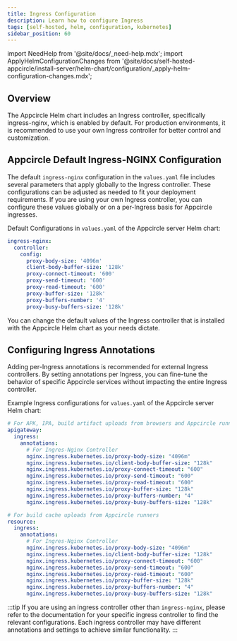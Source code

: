 ```yaml
---
title: Ingress Configuration
description: Learn how to configure Ingress
tags: [self-hosted, helm, configuration, kubernetes]
sidebar_position: 60
---
```


import NeedHelp from '@site/docs/\_need-help.mdx';
import ApplyHelmConfigurationChanges from '@site/docs/self-hosted-appcircle/install-server/helm-chart/configuration/\_apply-helm-configuration-changes.mdx';

## Overview

The Appcircle Helm chart includes an Ingress controller, specifically ingress-nginx, which is enabled by default. For production environments, it is recommended to use your own Ingress controller for better control and customization.

## Appcircle Default Ingress-NGINX Configuration

The default `ingress-nginx` configuration in the `values.yaml` file includes several parameters that apply globally to the Ingress controller. These configurations can be adjusted as needed to fit your deployment requirements. If you are using your own Ingress controller, you can configure these values globally or on a per-Ingress basis for Appcircle ingresses.

Default Configurations in `values.yaml` of the Appcircle server Helm chart:

```yaml
ingress-nginx:
  controller:
    config: 
      proxy-body-size: '4096m'
      client-body-buffer-size: '128k'
      proxy-connect-timeout: '600'
      proxy-send-timeout: '600'
      proxy-read-timeout: '600'
      proxy-buffer-size: '128k'
      proxy-buffers-number: '4'
      proxy-busy-buffers-size: '128k'
```

You can change the default values of the Ingress controller that is installed with the Appcircle Helm chart as your needs dictate.

<ApplyHelmConfigurationChanges />

## Configuring Ingress Annotations

Adding per-Ingress annotations is recommended for external Ingress controllers. By setting annotations per Ingress, you can fine-tune the behavior of specific Appcircle services without impacting the entire Ingress controller.

Example Ingress configurations for `values.yaml` of the Appcircle server Helm chart:

```yaml
# For APK, IPA, build artifact uploads from browsers and Appcircle runners
apigateway:
  ingress:
    annotations:
      # For Ingres-Nginx Controller
      nginx.ingress.kubernetes.io/proxy-body-size: "4096m"
      nginx.ingress.kubernetes.io/client-body-buffer-size: "128k"
      nginx.ingress.kubernetes.io/proxy-connect-timeout: "600"
      nginx.ingress.kubernetes.io/proxy-send-timeout: "600"
      nginx.ingress.kubernetes.io/proxy-read-timeout: "600"
      nginx.ingress.kubernetes.io/proxy-buffer-size: "128k"
      nginx.ingress.kubernetes.io/proxy-buffers-number: "4"
      nginx.ingress.kubernetes.io/proxy-busy-buffers-size: "128k"

# For build cache uploads from Appcircle runners
resource:
  ingress:
    annotations:
      # For Ingres-Nginx Controller
      nginx.ingress.kubernetes.io/proxy-body-size: "4096m"
      nginx.ingress.kubernetes.io/client-body-buffer-size: "128k"
      nginx.ingress.kubernetes.io/proxy-connect-timeout: "600"
      nginx.ingress.kubernetes.io/proxy-send-timeout: "600"
      nginx.ingress.kubernetes.io/proxy-read-timeout: "600"
      nginx.ingress.kubernetes.io/proxy-buffer-size: "128k"
      nginx.ingress.kubernetes.io/proxy-buffers-number: "4"
      nginx.ingress.kubernetes.io/proxy-busy-buffers-size: "128k"
```

:::tip
If you are using an ingress controller other than `ingress-nginx`, please refer to the documentation for your specific ingress controller to find the relevant configurations. Each ingress controller may have different annotations and settings to achieve similar functionality.
:::

<ApplyHelmConfigurationChanges />

<NeedHelp />